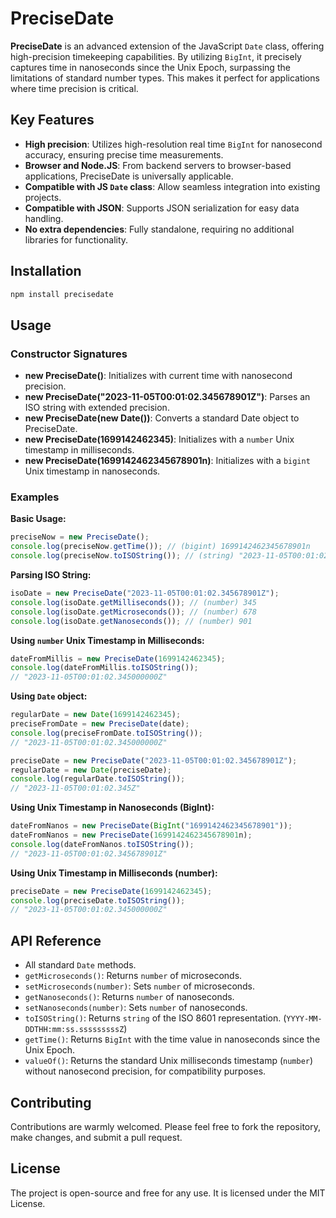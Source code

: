 
# PreciseDate

**PreciseDate** is an advanced extension of the JavaScript `Date` class, offering high-precision timekeeping capabilities. By utilizing `BigInt`, it precisely captures time in nanoseconds since the Unix Epoch, surpassing the limitations of standard number types. This makes it perfect for applications where time precision is critical.

## Key Features

- **High precision**: Utilizes high-resolution real time `BigInt` for nanosecond accuracy, ensuring precise time measurements.
- **Browser and Node.JS**: From backend servers to browser-based applications, PreciseDate is universally applicable.
- **Compatible with JS `Date` class**: Allow seamless integration into existing projects.
- **Compatible with JSON**: Supports JSON serialization for easy data handling.
- **No extra dependencies**: Fully standalone, requiring no additional libraries for functionality.

## Installation

```bash
npm install precisedate
```

## Usage

### Constructor Signatures

- **new PreciseDate()**: Initializes with current time with nanosecond precision.
- **new PreciseDate("2023-11-05T00:01:02.345678901Z")**: Parses an ISO string with extended precision.
- **new PreciseDate(new Date())**: Converts a standard Date object to PreciseDate.
- **new PreciseDate(1699142462345)**: Initializes with a `number` Unix timestamp in milliseconds.
- **new PreciseDate(1699142462345678901n)**: Initializes with a `bigint` Unix timestamp in nanoseconds.

### Examples

**Basic Usage:**
```javascript
preciseNow = new PreciseDate();
console.log(preciseNow.getTime()); // (bigint) 1699142462345678901n
console.log(preciseNow.toISOString()); // (string) "2023-11-05T00:01:02.345678901Z"
```

**Parsing ISO String:**
```javascript
isoDate = new PreciseDate("2023-11-05T00:01:02.345678901Z");
console.log(isoDate.getMilliseconds()); // (number) 345
console.log(isoDate.getMicroseconds()); // (number) 678
console.log(isoDate.getNanoseconds()); // (number) 901
```

**Using `number` Unix Timestamp in Milliseconds:**
```javascript
dateFromMillis = new PreciseDate(1699142462345);
console.log(dateFromMillis.toISOString());
// "2023-11-05T00:01:02.345000000Z"
```

**Using `Date` object:**
```javascript
regularDate = new Date(1699142462345);
preciseFromDate = new PreciseDate(date);
console.log(preciseFromDate.toISOString());
// "2023-11-05T00:01:02.345000000Z"
```

```javascript
preciseDate = new PreciseDate("2023-11-05T00:01:02.345678901Z");
regularDate = new Date(preciseDate);
console.log(regularDate.toISOString());
// "2023-11-05T00:01:02.345Z"
```

**Using Unix Timestamp in Nanoseconds (BigInt):**
```javascript
dateFromNanos = new PreciseDate(BigInt("1699142462345678901"));
dateFromNanos = new PreciseDate(1699142462345678901n);
console.log(dateFromNanos.toISOString());
// "2023-11-05T00:01:02.345678901Z"
```

**Using Unix Timestamp in Milliseconds (number):**
```javascript
preciseDate = new PreciseDate(1699142462345);
console.log(preciseDate.toISOString());
// "2023-11-05T00:01:02.345000000Z"
```

## API Reference

- All standard `Date` methods.
- `getMicroseconds()`: Returns `number` of microseconds.
- `setMicroseconds(number)`: Sets `number` of microseconds.
- `getNanoseconds()`: Returns `number` of nanoseconds.
- `setNanoseconds(number)`: Sets `number` of nanoseconds.
- `toISOString()`: Returns `string` of the ISO 8601 representation. (`YYYY-MM-DDTHH:mm:ss.sssssssssZ`)
- `getTime()`: Returns `BigInt` with the time value in nanoseconds since the Unix Epoch.
- `valueOf()`: Returns the standard Unix milliseconds timestamp (`number`) without nanosecond precision, for compatibility purposes.

## Contributing

Contributions are warmly welcomed. Please feel free to fork the repository, make changes, and submit a pull request.

## License

The project is open-source and free for any use. It is licensed under the MIT License.

